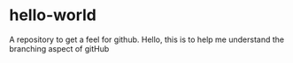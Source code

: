 # hello-world
A repository to get a feel for github.
Hello, this is to help me understand the branching aspect of gitHub
